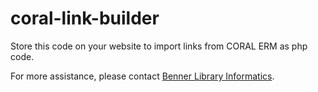 # coral-link-builder
Store this code on your website to import links from CORAL ERM as php code.

For more assistance, please contact [Benner Library Informatics](http://library.olivet.edu "Benner Library Website").
